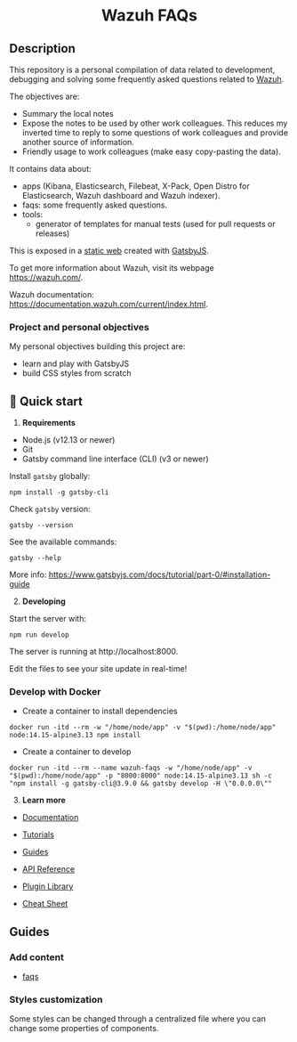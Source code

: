 <h1 align="center">
  Wazuh FAQs
</h1>

## Description

This repository is a personal compilation of data related to development, debugging and solving some frequently asked questions related to [Wazuh](https://wazuh.com/).

The objectives are:
- Summary the local notes
- Expose the notes to be used by other work colleagues. This reduces my inverted time to reply to some questions of work colleagues and provide another source of information.
- Friendly usage to work colleagues (make easy copy-pasting the data). 

It contains data about:
- apps (Kibana, Elasticsearch, Filebeat, X-Pack, Open Distro for Elasticsearch, Wazuh dashboard and Wazuh indexer).
- faqs: some frequently asked questions.
- tools:
  - generator of templates for manual tests (used for pull requests or releases)

This is exposed in a [static web](https://desvelao.github.io/wazuh-faqs/) created with [GatsbyJS](https://www.gatsbyjs.com/).

To get more information about Wazuh, visit its webpage https://wazuh.com/.

Wazuh documentation: https://documentation.wazuh.com/current/index.html.

### Project and personal objectives

My personal objectives building this project are:
- learn and play with GatsbyJS
- build CSS styles from scratch

## 🚀 Quick start

1.  **Requirements**

- Node.js (v12.13 or newer)
- Git
- Gatsby command line interface (CLI) (v3 or newer)

Install `gatsby` globally:

```shell
npm install -g gatsby-cli
```

Check `gatsby` version:

```shell
gatsby --version
```

See the available commands:

```shell
gatsby --help
```

More info: https://www.gatsbyjs.com/docs/tutorial/part-0/#installation-guide

2.  **Developing**

Start the server with:

```shell
npm run develop
```

The server is running at http://localhost:8000.

Edit the files to see your site update in real-time!

### Develop with Docker

- Create a container to install dependencies
```
docker run -itd --rm -w "/home/node/app" -v "$(pwd):/home/node/app" node:14.15-alpine3.13 npm install
```

- Create a container to develop
```
docker run -itd --rm --name wazuh-faqs -w "/home/node/app" -v "$(pwd):/home/node/app" -p "8000:8000" node:14.15-alpine3.13 sh -c "npm install -g gatsby-cli@3.9.0 && gatsby develop -H \"0.0.0.0\""
```

3.  **Learn more**

- [Documentation](https://www.gatsbyjs.com/docs/?utm_source=starter&utm_medium=readme&utm_campaign=minimal-starter)

- [Tutorials](https://www.gatsbyjs.com/tutorial/?utm_source=starter&utm_medium=readme&utm_campaign=minimal-starter)

- [Guides](https://www.gatsbyjs.com/tutorial/?utm_source=starter&utm_medium=readme&utm_campaign=minimal-starter)

- [API Reference](https://www.gatsbyjs.com/docs/api-reference/?utm_source=starter&utm_medium=readme&utm_campaign=minimal-starter)

- [Plugin Library](https://www.gatsbyjs.com/plugins?utm_source=starter&utm_medium=readme&utm_campaign=minimal-starter)

- [Cheat Sheet](https://www.gatsbyjs.com/docs/cheat-sheet/?utm_source=starter&utm_medium=readme&utm_campaign=minimal-starter)

## Guides

### Add content

- [faqs](./content/create_faq.md)

### Styles customization

Some styles can be changed through a centralized file where you can change some properties of components.
